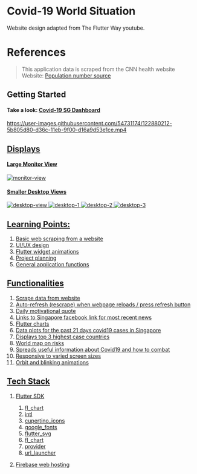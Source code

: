 # Covid-19 World Situation
Website design adapted from The Flutter Way youtube.

# References
> This application data is scraped from the CNN health website
> <br>Website: <a href="https://worldpopulationreview.com" target="_blank">Population number source</a>

## Getting Started
#### Take a look: <a href="https://covid19-sg-37b20.web.app/#/" target="_blank"><u>Covid-19 SG Dashboard</a>
https://user-images.githubusercontent.com/54731174/122880212-5b805d80-d36c-11eb-9f00-d16a9d53e1ce.mp4
   
## Displays
#### Large Monitor View
![monitor-view](https://user-images.githubusercontent.com/54731174/122880006-178d5880-d36c-11eb-83fc-fff24e4ed2d4.JPG)

#### Smaller Desktop Views
![desktop-view](https://user-images.githubusercontent.com/54731174/122879927-06dce280-d36c-11eb-8025-da7178f893da.JPG)
![desktop-1](https://user-images.githubusercontent.com/54731174/122880066-296efb80-d36c-11eb-99e7-5340584ad7ca.JPG)
![desktop-2](https://user-images.githubusercontent.com/54731174/122880073-2d028280-d36c-11eb-8151-4424965a895f.JPG)
![desktop-3](https://user-images.githubusercontent.com/54731174/122880079-2ecc4600-d36c-11eb-8021-23067e2d89b8.JPG)

## Learning Points:
1. Basic web scraping from a website
2. UI/UX design
3. Flutter widget animations
4. Project planning
5. General application functions

## Functionalities
1. Scrape data from website
2. Auto-refresh (rescrape) when webpage reloads / press refresh button
3. Daily motivational quote
4. Links to Singapore facebook link for most recent news
5. Flutter charts
6. Data plots for the past 21 days covid19 cases in Singapore
7. Displays top 3 highest case countries
8. World map on risks
9. Spreads useful information about Covid19 and how to combat
10. Responsive to varied screen sizes
11. Orbit and blinking animations
   
## Tech Stack
1. Flutter SDK
   1. fl_chart
   2. intl
   3. cupertino_icons
   4. google_fonts
   5. flutter_svg
   6. fl_chart
   7. provider
   8. url_launcher

2. Firebase web hosting
